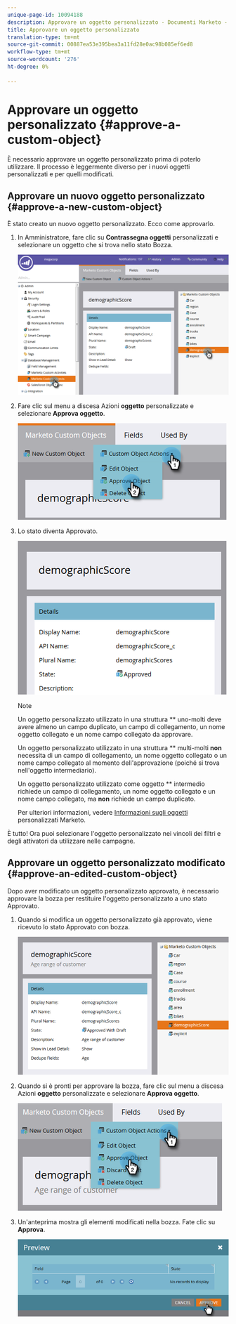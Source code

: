 ```yaml
---
unique-page-id: 10094188
description: Approvare un oggetto personalizzato - Documenti Marketo - Documentazione del prodotto
title: Approvare un oggetto personalizzato
translation-type: tm+mt
source-git-commit: 00887ea53e395bea3a11fd28e0ac98b085ef6ed8
workflow-type: tm+mt
source-wordcount: '276'
ht-degree: 0%

---
```



# Approvare un oggetto personalizzato {#approve-a-custom-object}

È necessario approvare un oggetto personalizzato prima di poterlo utilizzare. Il processo è leggermente diverso per i nuovi oggetti personalizzati e per quelli modificati.

## Approvare un nuovo oggetto personalizzato {#approve-a-new-custom-object}

È stato creato un nuovo oggetto personalizzato. Ecco come approvarlo.

1. In Amministratore, fare clic su **Contrassegna oggetti** personalizzati e selezionare un oggetto che si trova nello stato Bozza.

   ![](assets/one.png)

1. Fare clic sul menu a discesa Azioni **oggetto** personalizzate e selezionare **Approva oggetto**.

   ![](assets/two.png)

1. Lo stato diventa Approvato.

   ![](assets/three.png)

   >[!NOTE]
   >
   >Un oggetto personalizzato utilizzato in una struttura ** uno-molti deve avere almeno un campo duplicato, un campo di collegamento, un nome oggetto collegato e un nome campo collegato da approvare.
   >
   >
   >Un oggetto personalizzato utilizzato in una struttura ** multi-molti **non** necessita di un campo di collegamento, un nome oggetto collegato o un nome campo collegato al momento dell&#39;approvazione (poiché si trova nell&#39;oggetto intermediario).
   >
   >
   >Un oggetto personalizzato utilizzato come oggetto ** intermedio richiede un campo di collegamento, un nome oggetto collegato e un nome campo collegato, ma **non** richiede un campo duplicato.
   >
   >
   >Per ulteriori informazioni, vedere [Informazioni sugli oggetti](understanding-marketo-custom-objects.md) personalizzati Marketo.

È tutto! Ora puoi selezionare l&#39;oggetto personalizzato nei vincoli dei filtri e degli attivatori da utilizzare nelle campagne.

## Approvare un oggetto personalizzato modificato {#approve-an-edited-custom-object}

Dopo aver modificato un oggetto personalizzato approvato, è necessario approvare la bozza per restituire l&#39;oggetto personalizzato a uno stato Approvato.

1. Quando si modifica un oggetto personalizzato già approvato, viene ricevuto lo stato Approvato con bozza.

   ![](assets/four.png)

1. Quando si è pronti per approvare la bozza, fare clic sul menu a discesa Azioni **oggetto** personalizzate e selezionare **Approva oggetto**.

   ![](assets/five-1.png)

1. Un&#39;anteprima mostra gli elementi modificati nella bozza. Fate clic su **Approva**.

   ![](assets/six-1.png)

